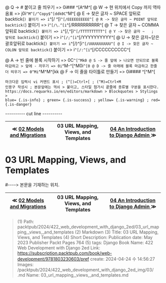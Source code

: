 
@ Q -> # 붙이고 줄 띄우기 => 0i### ^[A^M^[
@ W -> 현 위치에서 Copy 까지 역따옴표 => j0i```^M^[/^Copy$^[ddk0C```^M^[
@ E -> 찾은 글자 ~ SPACE 앞뒤로 backtick(`) 붙이기 => i`^[/ ^[i`^[/EEEEEEEEEE^[
@ R -> 찾은 글자 ~ POINT 앞뒤로 backtick(`) 붙이기 => i`^[/\.^[i`^[/RRRRRRRRRR^[
@ T -> 찾은 글자 ~ COMMA 앞뒤로 backtick(`) 붙이기 => i`^[/,^[i`^[/TTTTTTTTTT^[
@ Y -> 찾은 글자 ~   ;   앞뒤로 backtick(`) 붙이기 => i`^[/;^[i`^[/YYYYYYYYYY^[
@ U -> 찾은 글자~닫은괄호앞뒤로 backtick(`) 붙이기 => i`^[/)^[i`^[/UUUUUUUUUU^[
@ I -> 찾은 글자 ~ COLON 앞뒤로 backtick(`) 붙이기 => i`^[/:^[i`^[/CCCCCCCCCC^[

@ A -> 빈 줄에 블록 시작하기 => 0C```^[^Mk0
@ S -> 줄 앞에 > 나오면 안되므로 블록 마감하고 > 앞에 - 끼우기 => 0i```^M-^[^M0i```^[0
@ D -> 줄 아래에 블록 마감하고 한줄 더 띄우기 => 0^Mi```^M^M^[kk
@ F -> 이 줄을 타이틀로 만들기 => 0i#### ^[^M^[

    마크다운 입력시 vi 커맨드 표시 ; (^[)=Ctrl+[ ; (^M)=Ctrl+M
    인용구 작성시 ; 본문앞에는 꺽쇠 > 붙이고, 스타일 첨가시 끝줄에 종류별 구분을 표시한다.
    https://docs.requarks.io/en/editors/markdown > Blockquotes > Stylings >
    blue= {.is-info} ; green= {.is-success} ; yellow= {.is-warning} ; red= {.is-danger}

---------- cut line ----------

| ≪ [ 02 Models and Migrations ](/packtpub/2024/422_web_development_with_django_2ed/02_models_and_migrations) | 03 URL Mapping, Views, and Templates | [ 04 An Introduction to Django Admin ](/packtpub/2024/422_web_development_with_django_2ed/04_an_introduction_to_django_admin) ≫ |
|:----:|:----:|:----:|

# 03 URL Mapping, Views, and Templates
#----> 본문을 기재하는 위치.



| ≪ [ 02 Models and Migrations ](/packtpub/2024/422_web_development_with_django_2ed/02_models_and_migrations) | 03 URL Mapping, Views, and Templates | [ 04 An Introduction to Django Admin ](/packtpub/2024/422_web_development_with_django_2ed/04_an_introduction_to_django_admin) ≫ |
|:----:|:----:|:----:|

> (1) Path: packtpub/2024/422_web_development_with_django_2ed/03_url_mapping,_views,_and_templates
> (2) Markdown
> (3) Title: 03 URL Mapping, Views, and Templates
> (4) Short Description: Publication date: May 2023 Publisher Packt Pages 764
> (5) tags: Django
> Book Name: 422 Web Development with Django 2ed
> Link: https://subscription.packtpub.com/book/web-development/9781803230603/pref
> create: 2024-04-24 수 14:56:27
> Images: /packtpub/2024/422_web_development_with_django_2ed_img/03/
> .md Name: 03_url_mapping,_views,_and_templates.md

